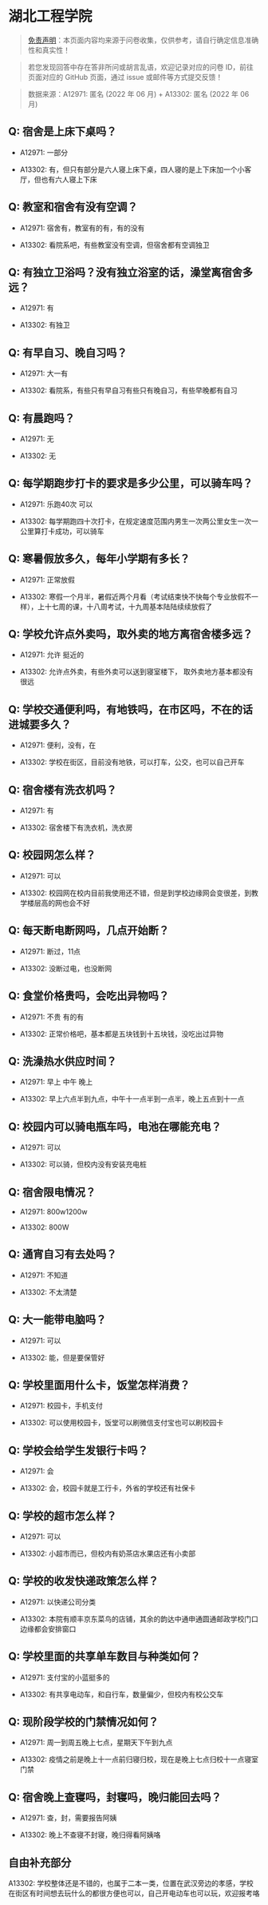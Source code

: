 # 湖北工程学院

> [免责声明](https://colleges.chat/#_3)：本页面内容均来源于问卷收集，仅供参考，请自行确定信息准确性和真实性！

> 若您发现回答中存在答非所问或胡言乱语，欢迎记录对应的问卷 ID，前往页面对应的 GitHub 页面，通过 issue 或邮件等方式提交反馈！

> 数据来源：A12971: 匿名 (2022 年 06 月) + A13302: 匿名 (2022 年 06 月)

## Q: 宿舍是上床下桌吗？

- A12971: 一部分

- A13302: 有，但只有部分是六人寝上床下桌，四人寝的是上下床加一个小客厅，但也有六人寝上下床

## Q: 教室和宿舍有没有空调？

- A12971: 宿舍有，教室有的有，有的没有

- A13302: 看院系吧，有些教室没有空调，但宿舍都有空调独卫

## Q: 有独立卫浴吗？没有独立浴室的话，澡堂离宿舍多远？

- A12971: 有

- A13302: 有独卫

## Q: 有早自习、晚自习吗？

- A12971: 大一有

- A13302: 看院系，有些只有早自习有些只有晚自习，有些早晚都有自习

## Q: 有晨跑吗？

- A12971: 无

- A13302: 无

## Q: 每学期跑步打卡的要求是多少公里，可以骑车吗？

- A12971: 乐跑40次 可以

- A13302: 每学期跑四十次打卡，在规定速度范围内男生一次两公里女生一次一公里算打卡成功，可以骑车

## Q: 寒暑假放多久，每年小学期有多长？

- A12971: 正常放假

- A13302: 寒假一个月半，暑假近两个月看（考试结束快不快每个专业放假不一样），上十七周的课，十八周考试，十九周基本陆陆续续放假了

## Q: 学校允许点外卖吗，取外卖的地方离宿舍楼多远？

- A12971: 允许 挺近的

- A13302: 允许点外卖，有些外卖可以送到寝室楼下， 取外卖地方基本都没有很远

## Q: 学校交通便利吗，有地铁吗，在市区吗，不在的话进城要多久？

- A12971: 便利，没有，在

- A13302: 学校在街区，目前没有地铁，可以打车，公交，也可以自己开车

## Q: 宿舍楼有洗衣机吗？

- A12971: 有

- A13302: 宿舍楼下有洗衣机，洗衣房

## Q: 校园网怎么样？

- A12971: 可以

- A13302: 校园网在校内目前我使用还不错，但是到学校边缘网会变很差，到教学楼层高的网也会不好

## Q: 每天断电断网吗，几点开始断？

- A12971: 断过，11点

- A13302: 没断过电，也没断网

## Q: 食堂价格贵吗，会吃出异物吗？

- A12971: 不贵 有的有

- A13302: 正常价格吧，基本都是五块钱到十五块钱，没吃出过异物

## Q: 洗澡热水供应时间？

- A12971: 早上 中午 晚上

- A13302: 早上六点半到九点，中午十一点半到一点半，晚上五点到十一点

## Q: 校园内可以骑电瓶车吗，电池在哪能充电？

- A12971: 可以

- A13302: 可以骑，但校内没有安装充电桩

## Q: 宿舍限电情况？

- A12971: 800w1200w

- A13302: 800W

## Q: 通宵自习有去处吗？

- A12971: 不知道

- A13302: 不太清楚

## Q: 大一能带电脑吗？

- A12971: 可以

- A13302: 能，但是要保管好

## Q: 学校里面用什么卡，饭堂怎样消费？

- A12971: 校园卡，手机支付

- A13302: 可以使用校园卡，饭堂可以刷微信支付宝也可以刷校园卡

## Q: 学校会给学生发银行卡吗？

- A12971: 会

- A13302: 会，校园卡就是工行卡，外省的学校还有社保卡

## Q: 学校的超市怎么样？

- A12971: 可以

- A13302: 小超市而已，但校内有奶茶店水果店还有小卖部

## Q: 学校的收发快递政策怎么样？

- A12971: 以快递公司分类

- A13302: 本院有顺丰京东菜鸟的店铺，其余的韵达中通申通圆通邮政学校门口边缘都会安排窗口

## Q: 学校里面的共享单车数目与种类如何？

- A12971: 支付宝的小蓝挺多的

- A13302: 有共享电动车，和自行车，数量偏少，但校内有校公交车

## Q: 现阶段学校的门禁情况如何？

- A12971: 周一到周五晚上七点，星期天下午到九点

- A13302: 疫情之前是晚上十一点前归寝归校，现在是晚上七点归校十一点寝室门禁

## Q: 宿舍晚上查寝吗，封寝吗，晚归能回去吗？

- A12971: 查，封，需要报告阿姨

- A13302: 晚上不查寝不封寝，晚归得看阿姨咯

## 自由补充部分

A13302: 学校整体还是不错的，也属于二本一类，位置在武汉旁边的孝感，学校在街区有时间想去玩什么的都很方便也可以，自己开电动车也可以玩，欢迎报考咯